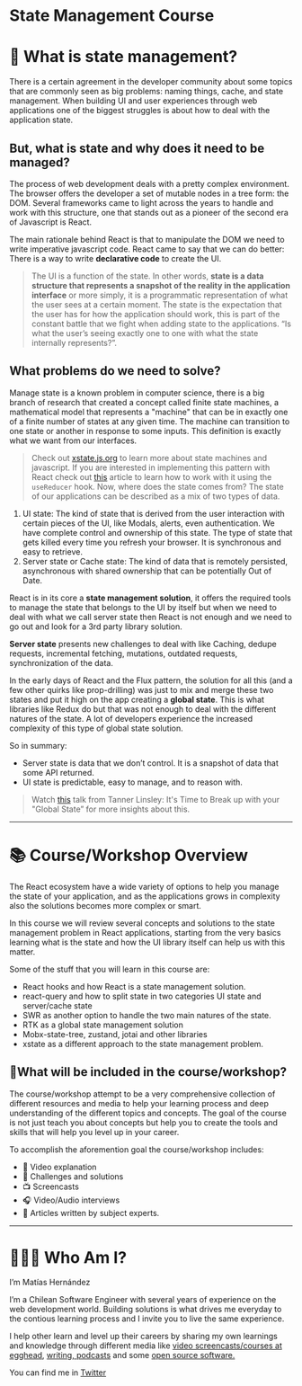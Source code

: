 # State Management Course

# 🤔 **What is state management?**

There is a certain agreement in the developer community about some topics that are commonly seen as big problems: naming things, cache, and state management. When building UI and user experiences through web applications one of the biggest struggles is about how to deal with the application state.

## **But, what is state and why does it need to be managed?**

The process of web development deals with a pretty complex environment. The browser offers the developer a set of mutable nodes in a tree form: the DOM. Several frameworks came to light across the years to handle and work with this structure, one that stands out as a pioneer of the second era of Javascript is React.

The main rationale behind React is that to manipulate the DOM we need to write imperative javascript code. React came to say that we can do better: There is a way to write **declarative code** to create the UI.

> The UI is a function of the state.
In other words, **state is a data structure that represents a snapshot of the reality in the application interface** or more simply, it is a programmatic representation of what the user sees at a certain moment.
The state is the expectation that the user has for how the application should work, this is part of the constant battle that we fight when adding state to the applications. “Is what the user’s seeing exactly one to one with what the state internally represents?”.

## **What problems do we need to solve?**

Manage state is a known problem in computer science, there is a big branch of research that created a concept called finite state machines, a mathematical model that represents a "machine" that can be in exactly one of a finite number of states at any given time. The machine can transition to one state or another in response to some inputs. This definition is exactly what we want from our interfaces.

> Check out [xstate.js.org](https://xstate.js.org/) to learn more about state machines and javascript. If you are interested in implementing this pattern with React check out [this](https://kyleshevlin.com/how-to-use-usereducer-as-a-finite-state-machine) article to learn how to work with it using the `useReducer` hook.
Now, where does the state comes from? The state of our applications can be described as a mix of two types of data.

1. UI state: The kind of state that is derived from the user interaction with certain pieces of the UI, like Modals, alerts, even authentication. We have complete control and ownership of this state. The type of state that gets killed every time you refresh your browser. It is synchronous and easy to retrieve.
2. Server state or Cache state: The kind of data that is remotely persisted, asynchronous with shared ownership that can be potentially Out of Date.

React is in its core a **state management solution**, it offers the required tools to manage the state that belongs to the UI by itself but when we need to deal with what we call server state then React is not enough and we need to go out and look for a 3rd party library solution.

**Server state** presents new challenges to deal with like Caching, dedupe requests, incremental fetching, mutations, outdated requests, synchronization of the data.

In the early days of React and the Flux pattern, the solution for all this (and a few other quirks like prop-drilling) was just to mix and merge these two states and put it high on the app creating a **global state**. This is what libraries like Redux do but that was not enough to deal with the different natures of the state. A lot of developers experience the increased complexity of this type of global state solution.

So in summary:

- Server state is data that we don’t control. It is a snapshot of data that some API returned.
- UI state is predictable, easy to manage, and to reason with.

> Watch [this](https://www.youtube.com/watch?v=seU46c6Jz7E) talk from Tanner Linsley: It's Time to Break up with your "Global State” for more insights about this.

----

# 📚 Course/Workshop Overview

The React ecosystem have a wide variety of options to help you manage the state of your application, and as the applications grows in complexity also the solutions becomes more complex or smart.

In this course we will review several concepts and solutions to the state management problem in React applications, starting from the very basics learning what is the state and how the UI library itself can help us with this matter.

Some of the stuff that you will learn in this course are:

- React hooks and how React is a state management solution.
- react-query and how to split state in two categories UI state and server/cache state
- SWR as another option to handle the two main natures of the state.
- RTK as a global state management solution
- Mobx-state-tree, zustand, jotai and other libraries
- xstate as a different approach to the state management problem.

## 🎯What will be included in the course/workshop?

The course/workshop  attempt to be a very comprehensive collection of different resources and media to help your learning process and deep understanding of the different topics and concepts. The goal of the course is not just teach you about concepts but help you to create the tools and skills that will help you level up in your career.

To accomplish the aforemention goal the course/workshop includes:

- 🎥 Video explanation
- 💪 Challenges and solutions
- 📺 Screencasts
- 🎧 Video/Audio interviews
- 📒 Articles written by subject experts.

----

# 👨🏻‍💻 Who Am I?

I’m Matías Hernández

I’m a Chilean Software Engineer with several years of experience on the web development world. Building solutions is what drives me everyday to the contious learning process and I invite you to live the same experience.

I help other learn and level up their careers by sharing my own learnings and knowledge through different media like [video screencasts/courses at egghead](https://egghead.io/q/resources-by-matias-hernandez), [writing, ](http://matiashernandez.dev/)[podcasts](http://cafecon.tech/) and some [open source software.](http://github.com/matiasfha)

You can find me in [Twitter](http://twitter.com/matiasfha)

